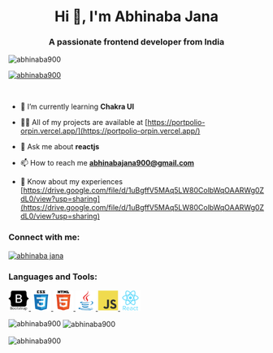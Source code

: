 <h1 align="center">Hi 👋, I'm Abhinaba Jana</h1>
<h3 align="center">A passionate frontend developer from India</h3>

<p align="left"> <img src="https://komarev.com/ghpvc/?username=abhinaba900&label=Profile%20views&color=0e75b6&style=flat" alt="abhinaba900" /> </p>

<p align="left"> <a href="https://github.com/ryo-ma/github-profile-trophy"><img src="https://github-profile-trophy.vercel.app/?username=abhinaba900" alt="abhinaba900" /></a> </p>

<p align="left"> <a href="https://twitter.com/" target="blank"><img src="https://img.shields.io/twitter/follow/?logo=twitter&style=for-the-badge" alt="" /></a> </p>

- 🌱 I’m currently learning **Chakra UI**

- 👨‍💻 All of my projects are available at [https://portpolio-orpin.vercel.app/](https://portpolio-orpin.vercel.app/)

- 💬 Ask me about **reactjs**

- 📫 How to reach me **abhinabajana900@gmail.com**

- 📄 Know about my experiences [https://drive.google.com/file/d/1uBgffV5MAq5LW80ColbWqOAARWg0ZdL0/view?usp=sharing](https://drive.google.com/file/d/1uBgffV5MAq5LW80ColbWqOAARWg0ZdL0/view?usp=sharing)

<h3 align="left">Connect with me:</h3>
<p align="left">
<a href="https://linkedin.com/in/abhinaba jana" target="blank"><img align="center" src="https://raw.githubusercontent.com/rahuldkjain/github-profile-readme-generator/master/src/images/icons/Social/linked-in-alt.svg" alt="abhinaba jana" height="30" width="40" /></a>
</p>

<h3 align="left">Languages and Tools:</h3>
<p align="left"> <a href="https://getbootstrap.com" target="_blank" rel="noreferrer"> <img src="https://raw.githubusercontent.com/devicons/devicon/master/icons/bootstrap/bootstrap-plain-wordmark.svg" alt="bootstrap" width="40" height="40"/> </a> <a href="https://www.w3schools.com/css/" target="_blank" rel="noreferrer"> <img src="https://raw.githubusercontent.com/devicons/devicon/master/icons/css3/css3-original-wordmark.svg" alt="css3" width="40" height="40"/> </a> <a href="https://www.w3.org/html/" target="_blank" rel="noreferrer"> <img src="https://raw.githubusercontent.com/devicons/devicon/master/icons/html5/html5-original-wordmark.svg" alt="html5" width="40" height="40"/> </a> <a href="https://www.java.com" target="_blank" rel="noreferrer"> <img src="https://raw.githubusercontent.com/devicons/devicon/master/icons/java/java-original.svg" alt="java" width="40" height="40"/> </a> <a href="https://developer.mozilla.org/en-US/docs/Web/JavaScript" target="_blank" rel="noreferrer"> <img src="https://raw.githubusercontent.com/devicons/devicon/master/icons/javascript/javascript-original.svg" alt="javascript" width="40" height="40"/> </a> <a href="https://reactjs.org/" target="_blank" rel="noreferrer"> <img src="https://raw.githubusercontent.com/devicons/devicon/master/icons/react/react-original-wordmark.svg" alt="react" width="40" height="40"/> </a> </p>

<p><img align="left" src="https://github-readme-stats.vercel.app/api/top-langs?username=abhinaba900&show_icons=true&locale=en&layout=compact" alt="abhinaba900" /></p>

<p>&nbsp;<img align="center" src="https://github-readme-stats.vercel.app/api?username=abhinaba900&show_icons=true&locale=en" alt="abhinaba900" /></p>

<p><img align="center" src="https://github-readme-streak-stats.herokuapp.com/?user=abhinaba900&" alt="abhinaba900" /></p>
